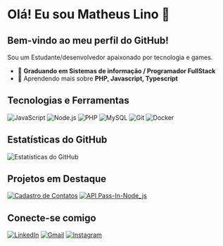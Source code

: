 # Olá! Eu sou Matheus Lino 👋

## Bem-vindo ao meu perfil do GitHub!

Sou um Estudante/desenvolvedor apaixonado por tecnologia e games.

- 🔭 **Graduando em Sistemas de informação / Programador FullStack**
- 🌱 Aprendendo mais sobre **PHP, Javascript, Typescript**

## Tecnologias e Ferramentas

![JavaScript](https://img.shields.io/badge/JavaScript-F7DF1E?style=for-the-badge&logo=javascript&logoColor=black)
![Node.js](https://img.shields.io/badge/Node.js-339933?style=for-the-badge&logo=nodedotjs&logoColor=white)
![PHP](https://img.shields.io/badge/PHP-777BB4?logo=php&logoColor=white&style=for-the-badge)
![MySQL](https://img.shields.io/badge/MySQL-4479A1?style=for-the-badge&logo=mysql&logoColor=white)
![Git](https://img.shields.io/badge/Git-F05032?style=for-the-badge&logo=git&logoColor=white)
![Docker](https://img.shields.io/badge/Docker-2496ED?style=for-the-badge&logo=docker&logoColor=white)

## Estatísticas do GitHub

![Estatísticas do GitHub](https://github-readme-stats.vercel.app/api?username=Mflexing&show_icons=true&theme=radical)

## Projetos em Destaque

[![Cadastro de Contatos](https://github-readme-stats.vercel.app/api/pin/?username=Mflexing&repo=cadastro_contatos&theme=radical)](https://github.com/Mflexing/cadastro_contatos)
[![API Pass-In-Node_js](https://github-readme-stats.vercel.app/api/pin/?username=Mflexing&repo=API-Pass-In-Node_js&theme=radical)](https://github.com/Mflexing/API-Pass-In-Node_js)

## Conecte-se comigo

[![LinkedIn](https://img.shields.io/badge/LinkedIn-0077B5?style=for-the-badge&logo=linkedin&logoColor=white)](https://www.linkedin.com/in/matheuslino28/)
[![Gmail](https://img.shields.io/badge/Gmail-D14836?style=for-the-badge&logo=gmail&logoColor=white)](mailto:matheuslinolima@gmail.com)
[![Instagram](https://img.shields.io/badge/Instagram-E4405F?style=for-the-badge&logo=instagram&logoColor=white)](https://www.instagram.com/l_flexing/)
